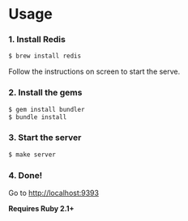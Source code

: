 # Usage

### 1. Install Redis

```bash
$ brew install redis
```

Follow the instructions on screen to start the serve.

### 2. Install the gems

```bash
$ gem install bundler
$ bundle install

```

### 3. Start the server

```bash
$ make server
```

### 4. Done!

Go to [http://localhost:9393](http://localhost:9393)


**Requires Ruby 2.1+**
